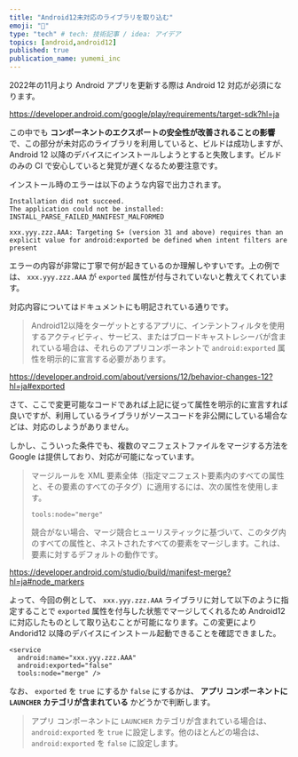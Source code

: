 ```yaml
---
title: "Android12未対応のライブラリを取り込む"
emoji: "🍧"
type: "tech" # tech: 技術記事 / idea: アイデア
topics: [android,android12]
published: true
publication_name: yumemi_inc
---
```


2022年の11月より Android アプリを更新する際は Android 12 対応が必須になります。

https://developer.android.com/google/play/requirements/target-sdk?hl=ja

この中でも **コンポーネントのエクスポートの安全性が改善されることの影響** で、この部分が未対応のライブラリを利用していると、ビルドは成功しますが、 Android 12 以降のデバイスにインストールしようとすると失敗します。ビルドのみの CI で安心していると発覚が遅くなるため要注意です。

インストール時のエラーは以下のような内容で出力されます。

```
Installation did not succeed.
The application could not be installed: INSTALL_PARSE_FAILED_MANIFEST_MALFORMED

xxx.yyy.zzz.AAA: Targeting S+ (version 31 and above) requires than an explicit value for android:exported be defined when intent filters are present
```

エラーの内容が非常に丁寧で何が起きているのか理解しやすいです。上の例では、 `xxx.yyy.zzz.AAA` が `exported` 属性が付与されていないと教えてくれています。

対応内容についてはドキュメントにも明記されている通りです。

> Android12以降をターゲットとするアプリに、インテントフィルタを使用するアクティビティ、サービス、またはブロードキャストレシーバが含まれている場合は、それらのアプリコンポーネントで `android:exported` 属性を明示的に宣言する必要があります。

https://developer.android.com/about/versions/12/behavior-changes-12?hl=ja#exported

さて、ここで変更可能なコードであれば上記に従って属性を明示的に宣言すれば良いですが、利用しているライブラリがソースコードを非公開にしている場合などは、対応のしようがありません。

しかし、こういった条件でも、複数のマニフェストファイルをマージする方法を Google は提供しており、対応が可能になっています。

> マージルールを XML 要素全体（指定マニフェスト要素内のすべての属性と、その要素のすべての子タグ）に適用するには、次の属性を使用します。
>
> `tools:node="merge"`
> 
> 競合がない場合、マージ競合ヒューリスティックに基づいて、このタグ内のすべての属性と、ネストされたすべての要素をマージします。これは、要素に対するデフォルトの動作です。

https://developer.android.com/studio/build/manifest-merge?hl=ja#node_markers

よって、今回の例として、 `xxx.yyy.zzz.AAA` ライブラリに対して以下のように指定することで `exported` 属性を付与した状態でマージしてくれるため Android12 に対応したものとして取り込むことが可能になります。この変更により Andorid12 以降のデバイスにインストール起動できることを確認できました。

```
<service
  android:name="xxx.yyy.zzz.AAA"
  android:exported="false"
  tools:node="merge" />
```

なお、 `exported` を `true` にするか `false` にするかは、 **アプリ コンポーネントに `LAUNCHER` カテゴリが含まれている** かどうかで判断します。

> アプリ コンポーネントに `LAUNCHER` カテゴリが含まれている場合は、`android:exported` を `true` に設定します。他のほとんどの場合は、`android:exported` を `false` に設定します。
